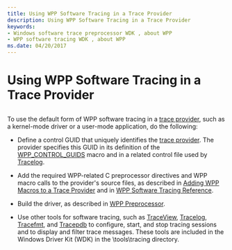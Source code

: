 ```yaml
---
title: Using WPP Software Tracing in a Trace Provider
description: Using WPP Software Tracing in a Trace Provider
keywords:
- Windows software trace preprocessor WDK , about WPP
- WPP software tracing WDK , about WPP
ms.date: 04/20/2017
---
```


# Using WPP Software Tracing in a Trace Provider


## <span id="ddk_using_wpp_software_tracing_in_a_driver_tools"></span><span id="DDK_USING_WPP_SOFTWARE_TRACING_IN_A_DRIVER_TOOLS"></span>


To use the default form of WPP software tracing in a [trace provider](trace-provider.md), such as a kernel-mode driver or a user-mode application, do the following:

-   Define a control GUID that uniquely identifies the [trace provider](trace-provider.md). The provider specifies this GUID in its definition of the [WPP\_CONTROL\_GUIDS](/previous-versions/windows/hardware/previsioning-framework/ff556186(v=vs.85)) macro and in a related control file used by [Tracelog](tracelog.md).

-   Add the required WPP-related C preprocessor directives and WPP macro calls to the provider's source files, as described in [Adding WPP Macros to a Trace Provider](adding-wpp-macros-to-a-trace-provider.md) and in [WPP Software Tracing Reference](/previous-versions/windows/hardware/previsioning-framework/ff556205(v=vs.85)).

-   Build the driver, as described in [WPP Preprocessor](wpp-preprocessor.md).

-   Use other tools for software tracing, such as [TraceView](traceview.md), [Tracelog](tracelog.md), [Tracefmt](tracefmt.md), and [Tracepdb](tracepdb.md) to configure, start, and stop tracing sessions and to display and filter trace messages. These tools are included in the Windows Driver Kit (WDK) in the \\tools\\tracing directory.

 

